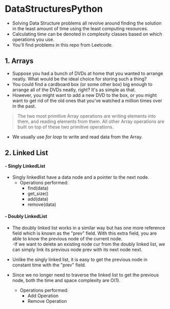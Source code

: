 # DataStructuresPython
- Solving Data Structure problems all revolve around finding the solution in the least amount of time using the least computing resources. <br>
- Calculating time can be denoted in complexity classes based on which operations you use. <br>
- You'll find problems in this repo from Leetcode.

## 1. Arrays
- Suppose you had a bunch of DVDs at home that you wanted to arrange neatly. What would be the ideal choice for storing such a thing? <br>
- You could find a cardboard box (or some other box) big enough to arrange all of the DVDs neatly, right? It's as simple as that. <br>
- However, you might want to add a new DVD to the box, or you might want to get rid of the old ones that you've watched a million times over in the past. <br>


> The two most primitive Array operations are writing elements into them, and reading elements from them. All other Array operations are built on top of these two primitive operations. <br>


* We usually use _for loop_ to write and read data from the Array. <br>

## 2. Linked List
#### - Singly LinkedList <br>
   - Singly linkedlist have a data node and a pointer to the next node. <br>
        * Operations performed: <br>
 	        - find(data) <br>
            - get_size() <br>
            - add(data) <br>
            - remove(data) <br>
            
#### - Doubly LinkedList <br>
   - The doubly linked list works in a similar way but has one more reference field which is known as the "prev" field. With this extra field, you are able to know the previous node of the current node. <br>
   -If we want to delete an existing node cur from the doubly linked list, we can simply link its previous node prev with its next node next.<br>
   - Unlike the singly linked list, it is easy to get the previous node in constant time with the "prev" field.

   - Since we no longer need to traverse the linked list to get the previous node, both the time and space complexity are O(1).
        * Operations performed: <br>
             - Add Operation <br>
             - Remove Operation <br>
